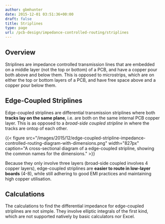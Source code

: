```yaml
---
author: gbmhunter
date: 2015-12-01 03:51:36+00:00
draft: false
title: Striplines
type: page
url: /pcb-design/impedance-controlled-routing/striplines
---
```


## Overview

Striplines are impedance controlled transmission lines that are embedded on a middle layer (not the top or bottom) of a PCB, and have a copper pour both above and below them. This is opposed to microstrips, which are on either the top or bottom layers of a PCB, and have free space above and a copper pour below them.

## Edge-Coupled Striplines

Edge-coupled striplines are differential transmission striplines where both **tracks lay on the same plane**, i.e. are both on the same internal PCB copper layer. This is as opposed to a _broad-side coupled stripline_ in where the tracks are ontop of each other.

{{< figure src="/images/2015/12/edge-coupled-stripline-impedance-controlled-routing-diagram-with-dimensions.png" width="827px" caption="A cross-sectional diagram of a edge-coupled stripline, showing the common names for the dimensions."  >}}

Because they only involve three layers (broad-side coupled involves 4 copper layers), edge-coupled striplines are **easier to route in low-layer boards** (4-8), while still adhering to good EMI practices and maintaining high copper utilisation.

## Calculations

The calculations to find the differential impedance for edge-coupled striplines are not simple. They involve elliptic integrals of the first kind, which are not supported natively by basic calculators nor Excel.
